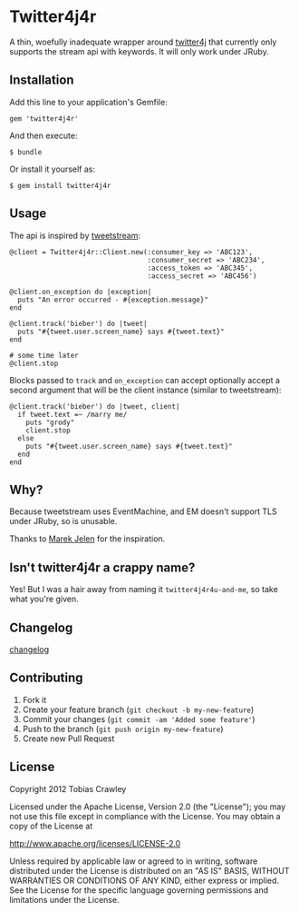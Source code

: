 # Twitter4j4r

A thin, woefully inadequate wrapper around [twitter4j](http://twitter4j.org/)
that currently only supports the stream api with keywords. It will only work
under JRuby.

## Installation

Add this line to your application's Gemfile:

    gem 'twitter4j4r'

And then execute:

    $ bundle

Or install it yourself as:

    $ gem install twitter4j4r

## Usage

The api is inspired by [tweetstream](https://github.com/intridea/tweetstream/):

    @client = Twitter4j4r::Client.new(:consumer_key => 'ABC123',
                                      :consumer_secret => 'ABC234',
                                      :access_token => 'ABC345',
                                      :access_secret => 'ABC456')
    
    @client.on_exception do |exception|
      puts "An error occurred - #{exception.message}"
    end
    
    @client.track('bieber') do |tweet|
      puts "#{tweet.user.screen_name} says #{tweet.text}"
    end

    # some time later
    @client.stop

Blocks passed to `track` and `on_exception` can accept optionally accept
a second argument that will be the client instance (similar to tweetstream):

    @client.track('bieber') do |tweet, client|
      if tweet.text =~ /marry me/
        puts "grody"
        client.stop
      else
        puts "#{tweet.user.screen_name} says #{tweet.text}"
      end
    end

## Why?

Because tweetstream uses EventMachine, and EM doesn't support TLS
under JRuby, so is unusable. 

Thanks to [Marek Jelen](https://github.com/marekjelen) for the inspiration.

## Isn't twitter4j4r a crappy name?

Yes! But I was a hair away from naming it `twitter4j4r4u-and-me`, so take
what you're given.

## Changelog
 [changelog](CHANGELOG.md)

## Contributing

1. Fork it
2. Create your feature branch (`git checkout -b my-new-feature`)
3. Commit your changes (`git commit -am 'Added some feature'`)
4. Push to the branch (`git push origin my-new-feature`)
5. Create new Pull Request

## License

Copyright 2012 Tobias Crawley

Licensed under the Apache License, Version 2.0 (the "License");
you may not use this file except in compliance with the License.
You may obtain a copy of the License at

  http://www.apache.org/licenses/LICENSE-2.0

Unless required by applicable law or agreed to in writing, software
distributed under the License is distributed on an "AS IS" BASIS,
WITHOUT WARRANTIES OR CONDITIONS OF ANY KIND, either express or implied.
See the License for the specific language governing permissions and
limitations under the License.
